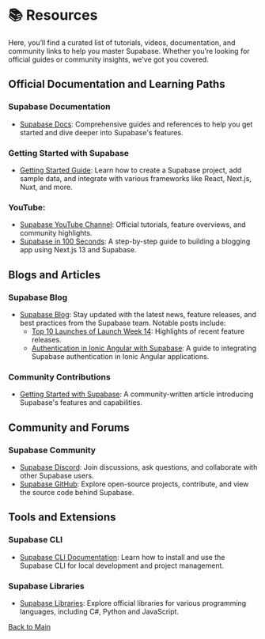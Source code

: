 # 📚 Resources

Here, you’ll find a curated list of tutorials, videos, documentation, and community links to help you master Supabase. Whether you’re looking for official guides or community insights, we've got you covered.

## Official Documentation and Learning Paths

### **Supabase Documentation**
- [Supabase Docs](https://supabase.com/docs): Comprehensive guides and references to help you get started and dive deeper into Supabase's features.

### **Getting Started with Supabase**
- [Getting Started Guide](https://supabase.com/docs/guides/getting-started): Learn how to create a Supabase project, add sample data, and integrate with various frameworks like React, Next.js, Nuxt, and more.

### **YouTube:**
- [Supabase YouTube Channel](https://www.youtube.com/c/supabase): Official tutorials, feature overviews, and community highlights.
- [Supabase in 100 Seconds](https://www.youtube.com/watch?v=Xh48SXVGJvk): A step-by-step guide to building a blogging app using Next.js 13 and Supabase.

## Blogs and Articles

### **Supabase Blog**
- [Supabase Blog](https://supabase.com/blog): Stay updated with the latest news, feature releases, and best practices from the Supabase team. Notable posts include:
  - [Top 10 Launches of Launch Week 14](https://supabase.com/blog/top-10-launches-of-launch-week-14): Highlights of recent feature releases.
  - [Authentication in Ionic Angular with Supabase](https://supabase.com/blog/authentication-in-ionic-angular-with-supabase): A guide to integrating Supabase authentication in Ionic Angular applications.

### **Community Contributions**
- [Getting Started with Supabase](https://dev.to/nhannguyendevjs/getting-started-with-supabase-d1p): A community-written article introducing Supabase's features and capabilities.

## Community and Forums

### **Supabase Community**
- [Supabase Discord](https://discord.supabase.com): Join discussions, ask questions, and collaborate with other Supabase users.
- [Supabase GitHub](https://github.com/supabase): Explore open-source projects, contribute, and view the source code behind Supabase.

## Tools and Extensions

### **Supabase CLI**
- [Supabase CLI Documentation](https://supabase.com/docs/guides/cli): Learn how to install and use the Supabase CLI for local development and project management.

### **Supabase Libraries**
- [Supabase Libraries](https://supabase.com/docs/guides/libraries): Explore official libraries for various programming languages, including C#, Python and JavaScript.

[Back to Main](../README.md#table-of-contents)
